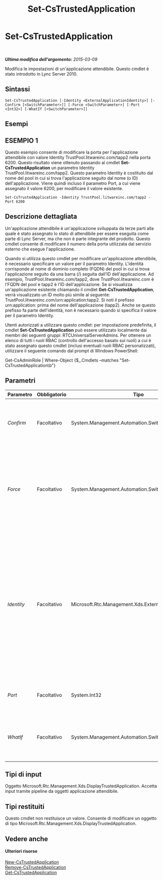 ﻿---
title: Set-CsTrustedApplication
TOCTitle: Set-CsTrustedApplication
ms:assetid: 35b2812b-43da-4a0a-88dc-960f3cab0dfc
ms:mtpsurl: https://technet.microsoft.com/it-it/library/Gg425840(v=OCS.15)
ms:contentKeyID: 49300155
ms.date: 08/24/2015
mtps_version: v=OCS.15
ms.translationtype: HT
---

# Set-CsTrustedApplication

 

_**Ultima modifica dell'argomento:** 2015-03-09_

Modifica le impostazioni di un'applicazione attendibile. Questo cmdlet è stato introdotto in Lync Server 2010.

## Sintassi

    Set-CsTrustedApplication [-Identity <ExternalApplicationIdentity>] [-Confirm [<SwitchParameter>]] [-Force <SwitchParameter>] [-Port <Int32>] [-WhatIf [<SwitchParameter>]]

## Esempi

## ESEMPIO 1

Questo esempio consente di modificare la porta per l'applicazione attendibile con valore Identity TrustPool.litwareinc.com/tapp2 nella porta 6200. Questo risultato viene ottenuto passando al cmdlet **Set-CsTrustedApplication** un parametro Identity TrustPool.litwareinc.com/tapp2. Questo parametro Identity è costituito dal nome del pool in cui si trova l'applicazione seguito dal nome (o ID) dell'applicazione. Viene quindi incluso il parametro Port, a cui viene assegnato il valore 6200, per modificare il valore esistente.

    Set-CsTrustedApplication -Identity TrustPool.litwareinc.com/tapp2 -Port 6200

## Descrizione dettagliata

Un'applicazione attendibile è un'applicazione sviluppata da terze parti alla quale è stato assegnato lo stato di attendibile per essere eseguita come parte di Lync Server, ma che non è parte integrante del prodotto. Questo cmdlet consente di modificare il numero della porta utilizzata dal servizio esterno che esegue l'applicazione.

Quando si utilizza questo cmdlet per modificare un'applicazione attendibile, è necessario specificare un valore per il parametro Identity. L'identità corrisponde al nome di dominio completo (FQDN) del pool in cui si trova l'applicazione seguito da una barra (/) seguita dall'ID dell'applicazione. Ad esempio, TrustPool.litwareinc.com/tapp2, dove TrustPool.litwareinc.com è l'FQDN del pool e tapp2 è l'ID dell'applicazione. Se si visualizza un'applicazione esistente chiamando il cmdlet **Get-CsTrustedApplication**, verrà visualizzato un ID molto più simile al seguente: TrustPool.litwareinc.com/urn:application:tapp2. Si noti il prefisso urn:application: prima del nome dell'applicazione (tapp2). Anche se questo prefisso fa parte dell'identità, non è necessario quando si specifica il valore per il parametro Identity.

Utenti autorizzati a utilizzare questo cmdlet: per impostazione predefinita, il cmdlet **Set-CsTrustedApplication** può essere utilizzato localmente dai membri dei seguenti gruppi: RTCUniversalServerAdmins. Per ottenere un elenco di tutti i ruoli RBAC (controllo dell'accesso basato sui ruoli) a cui è stato assegnato questo cmdlet (inclusi eventuali ruoli RBAC personalizzati), utilizzare il seguente comando dal prompt di Windows PowerShell:

Get-CsAdminRole | Where-Object {$\_.Cmdlets –matches "Set-CsTrustedApplication\\b"}

## Parametri


<table>
<colgroup>
<col style="width: 25%" />
<col style="width: 25%" />
<col style="width: 25%" />
<col style="width: 25%" />
</colgroup>
<thead>
<tr class="header">
<th>Parametro</th>
<th>Obbligatorio</th>
<th>Tipo</th>
<th>Descrizione</th>
</tr>
</thead>
<tbody>
<tr class="odd">
<td><p><em>Confirm</em></p></td>
<td><p>Facoltativo</p></td>
<td><p>System.Management.Automation.SwitchParameter</p></td>
<td><p>Viene visualizzata una richiesta di conferma prima di eseguire il comando.</p></td>
</tr>
<tr class="even">
<td><p><em>Force</em></p></td>
<td><p>Facoltativo</p></td>
<td><p>System.Management.Automation.SwitchParameter</p></td>
<td><p>Consente di evitare la visualizzazione delle richieste di conferma che altrimenti verrebbero visualizzate prima che vengano apportate le modifiche.</p></td>
</tr>
<tr class="odd">
<td><p><em>Identity</em></p></td>
<td><p>Facoltativo</p></td>
<td><p>Microsoft.Rtc.Management.Xds.ExternalApplicationIdentity</p></td>
<td><p>L'identificatore univoco dell'applicazione attendibile da modificare. I valori dell'identità devono essere immessi nel formato &lt;FQDN pool&gt;/&lt;ID applicazione&gt;, dove &quot;FQDN pool&quot; è il nome di dominio completo (FQDN) del pool in cui risiede l'applicazione e &quot;ID applicazione&quot; è il nome dell'applicazione.</p></td>
</tr>
<tr class="even">
<td><p><em>Port</em></p></td>
<td><p>Facoltativo</p></td>
<td><p>System.Int32</p></td>
<td><p>Il numero della porta sulla quale verrà eseguita l'applicazione.</p></td>
</tr>
<tr class="odd">
<td><p><em>WhatIf</em></p></td>
<td><p>Facoltativo</p></td>
<td><p>System.Management.Automation.SwitchParameter</p></td>
<td><p>Descrive ciò che accadrebbe se si eseguisse il comando senza eseguirlo realmente.</p></td>
</tr>
</tbody>
</table>


## Tipi di input

Oggetto Microsoft.Rtc.Management.Xds.DisplayTrustedApplication. Accetta input tramite pipeline da oggetti applicazione attendibile.

## Tipi restituiti

Questo cmdlet non restituisce un valore. Consente di modificare un oggetto di tipo Microsoft.Rtc.Management.Xds.DisplayTrustedApplication.

## Vedere anche

#### Ulteriori risorse

[New-CsTrustedApplication](new-cstrustedapplication.md)  
[Remove-CsTrustedApplication](remove-cstrustedapplication.md)  
[Get-CsTrustedApplication](get-cstrustedapplication.md)

